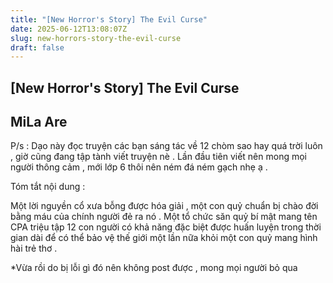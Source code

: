 ```yaml
---
title: "[New Horror's Story] The Evil Curse"
date: 2025-06-12T13:08:07Z
slug: new-horrors-story-the-evil-curse
draft: false
---
```


## [New Horror's Story] The Evil Curse

## MiLa Are

P/s : Dạo này đọc truyện các bạn sáng tác về 12 chòm sao hay quá trời luôn , giờ cũng đang tập tành viết truyện nè . Lần đầu tiên viết nên mong mọi người thông cảm , mới lớp 6 thôi nên ném đá ném gạch nhẹ ạ .
 
Tóm tắt nội dung :
 
 Một lời nguyền cổ xưa bỗng được hóa giải , một con quỷ chuẩn bị chào đời bằng máu của chính người đẻ ra nó . Một tổ chức săn quỷ bí mật mang tên CPA triệu tập 12 con người có khả năng đặc biệt được huấn luyện trong thời gian dài để có thể bảo vệ thế giới một lần nữa khỏi một con quỷ mang hình hài trẻ thơ .
 
*Vừa rồi do bị lỗi gì đó nên không post được , mong mọi người bỏ qua